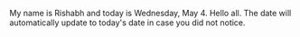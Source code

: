 My name is Rishabh and today is Wednesday, May 4. Hello all. The date will automatically update to today's date in case you did not notice.
